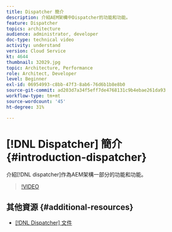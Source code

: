 ```yaml
---
title: Dispatcher 簡介
description: 介紹AEM架構中Dispatcher的功能和功能。
feature: Dispatcher
topics: architecture
audience: administrator, developer
doc-type: technical video
activity: understand
version: Cloud Service
kt: 4644
thumbnail: 32029.jpg
topic: Architecture, Performance
role: Architect, Developer
level: Beginner
exl-id: 06954993-c8bb-47f3-8ab6-76d6b1b8e8b0
source-git-commit: ad203d7a34f5eff7de4768131c9b4ebae261da93
workflow-type: tm+mt
source-wordcount: '45'
ht-degree: 31%

---
```


# [!DNL Dispatcher] 簡介 {#introduction-dispatcher}

介紹[!DNL dispatcher]作為AEM架構一部分的功能和功能。

>[!VIDEO](https://video.tv.adobe.com/v/32029/?quality=12&learn=on)

## 其他資源 {#additional-resources}

* [[!DNL Dispatcher] 文件](https://experienceleague.adobe.com/docs/experience-manager-dispatcher/using/dispatcher.html?lang=zh-Hant)
